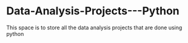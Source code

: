# Data-Analysis-Projects---Python
This space is to store all the data analysis projects that are done using python
